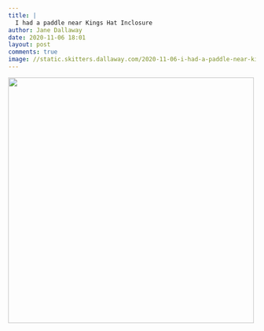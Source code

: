 ```yaml
---
title: |
  I had a paddle near Kings Hat Inclosure
author: Jane Dallaway
date: 2020-11-06 18:01
layout: post
comments: true
image: //static.skitters.dallaway.com/2020-11-06-i-had-a-paddle-near-kings-hat-inclosure-thumb-1-IMG-0210.JPG
---
```


<div>
        <a href="//static.skitters.dallaway.com/2020-11-06-i-had-a-paddle-near-kings-hat-inclosure-fullsize-1-IMG-0210.JPG">
          <img src="//static.skitters.dallaway.com/2020-11-06-i-had-a-paddle-near-kings-hat-inclosure-thumb-1-IMG-0210.JPG" width="500" height="500"/>
        </a>
      </div>


  
      